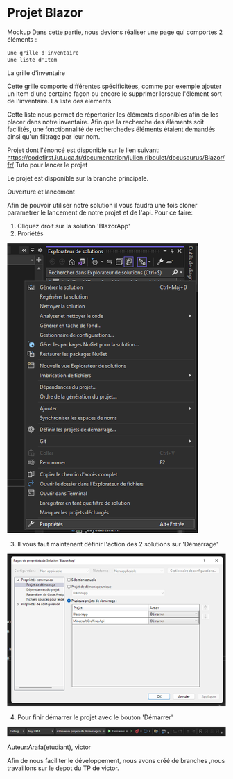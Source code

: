 # Projet Blazor

Mockup
Dans cette partie, nous devions réaliser une page qui comportes 2 éléments :

    Une grille d'inventaire
    Une liste d'Item

La grille d'inventaire

Cette grille comporte différentes spécificitées, comme par exemple ajouter un Item d'une certaine façon ou encore le supprimer lorsque l'élément sort de l'inventaire.
La liste des éléments

Cette liste nous permet de répertorier les éléments disponibles afin de les placer dans notre inventaire. Afin que la recherche des éléments soit facilités, une fonctionnalité de recherchedes éléments étaient demandés ainsi qu'un filtrage par leur nom.


Projet dont l'énoncé est disponible sur le lien suivant: https://codefirst.iut.uca.fr/documentation/julien.riboulet/docusaurus/Blazor/fr/
Tuto pour lancer le projet

Le projet est disponible sur la branche principale.

Ouverture et lancement

Afin de pouvoir utiliser notre solution il vous faudra une fois cloner parametrer le lancement de notre projet et de l'api. Pour ce faire:

1. Cliquez droit sur la solution 'BlazorApp'
2. Proriétés

![Image clique droit](/Documentation/doc_images/bowling-157933.png)

3. Il vous faut maintenant définir l'action des 2 solutions sur 'Démarrage'

![Image clique droit](/Documentation/doc_images/CodeFirst.png)

4. Pour finir démarrer le projet avec le bouton 'Démarrer'

![Image clique droit](/Documentation/doc_images/casutilisation.PNG)

Auteur:Arafa(etudiant), victor

Afin de nous faciliter le développement, nous avons créé de branches ,nous travaillons sur le depot du TP de victor.